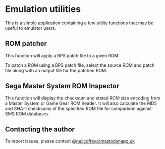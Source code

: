 # Emulation utilities

This is a simple application containing a few utility functions
that may be useful to emulator users.

## ROM patcher

This function will apply a BPS patch file to a given ROM.

To patch a ROM using a BPS patch file, select the source ROM
and patch file along with an output file for the patched ROM.

## Sega Master System ROM Inspector

This function will display the checksum and stated ROM size
encoding from a Master System or Game Gear ROM header. It will
also calculate the MD5 and SHA-1 checksums of the specified
ROM file for comparison against SMS ROM databases.

## Contacting the author

To report issues, please contact @neilcoffey@mastodonapp.uk
